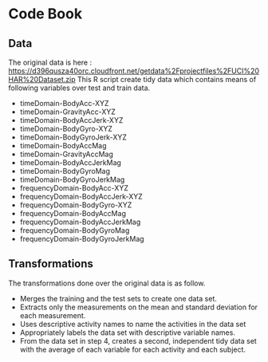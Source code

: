 # Code Book

## Data
The original data is here : https://d396qusza40orc.cloudfront.net/getdata%2Fprojectfiles%2FUCI%20HAR%20Dataset.zip
This R script create tidy data which contains means of following variables over test and train data. 
- timeDomain-BodyAcc-XYZ
- timeDomain-GravityAcc-XYZ
- timeDomain-BodyAccJerk-XYZ
- timeDomain-BodyGyro-XYZ
- timeDomain-BodyGyroJerk-XYZ
- timeDomain-BodyAccMag
- timeDomain-GravityAccMag
- timeDomain-BodyAccJerkMag
- timeDomain-BodyGyroMag
- timeDomain-BodyGyroJerkMag
- frequencyDomain-BodyAcc-XYZ
- frequencyDomain-BodyAccJerk-XYZ
- frequencyDomain-BodyGyro-XYZ
- frequencyDomain-BodyAccMag
- frequencyDomain-BodyAccJerkMag
- frequencyDomain-BodyGyroMag
- frequencyDomain-BodyGyroJerkMag

## Transformations
The transformations done over the original data is as follow.
* Merges the training and the test sets to create one data set.
* Extracts only the measurements on the mean and standard deviation for each measurement.
* Uses descriptive activity names to name the activities in the data set
* Appropriately labels the data set with descriptive variable names.
* From the data set in step 4, creates a second, independent tidy data set with the average of each variable for each activity and each subject.
